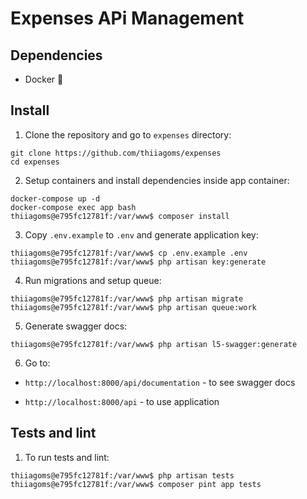 # Expenses APi Management

## Dependencies

- Docker :whale:

## Install

1. Clone the repository and go to `expenses` directory:

```shell
git clone https://github.com/thiiagoms/expenses
cd expenses
```

2. Setup containers and install dependencies inside app container:

```shell
docker-compose up -d
docker-compose exec app bash
thiiagoms@e795fc12781f:/var/www$ composer install
```

3. Copy `.env.example` to `.env` and generate application key:

```shell
thiiagoms@e795fc12781f:/var/www$ cp .env.example .env
thiiagoms@e795fc12781f:/var/www$ php artisan key:generate
```

4. Run migrations and setup queue:

```shell
thiiagoms@e795fc12781f:/var/www$ php artisan migrate
thiiagoms@e795fc12781f:/var/www$ php artisan queue:work
```

5. Generate swagger docs:

```shell
thiiagoms@e795fc12781f:/var/www$ php artisan l5-swagger:generate
```

6. Go to:

- `http://localhost:8000/api/documentation` - to see swagger docs

- `http://localhost:8000/api` - to use application

## Tests and lint

1. To run tests and lint:

```shell
thiiagoms@e795fc12781f:/var/www$ php artisan tests
thiiagoms@e795fc12781f:/var/www$ composer pint app tests
